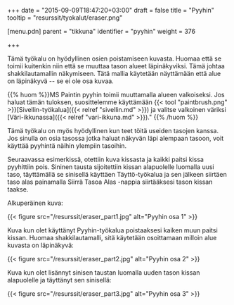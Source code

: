 +++
date = "2015-09-09T18:47:20+03:00"
draft = false
title = "Pyyhin"
tooltip = "resurssit/tyokalut/eraser.png"

[menu.pdn]
    parent = "tikkuna"
    identifier = "pyyhin"
    weight = 376

+++

Tämä työkalu on hyödyllinen osien poistamiseen kuvasta. Huomaa että se toimii kuitenkin niin että se muuttaa tason alueet läpinäkyviksi.
Tämä johtaa shakkilautamallin näkymiseen. Tätä mallia käytetään näyttämään että alue on läpinäkyvä -- se ei ole osa kuvaa.

{{% huom %}}MS Paintin pyyhin toimii muuttamalla alueen valkoiseksi. Jos haluat tämän tuloksen, suosittelemme käyttämään {{< tool "paintbrush.png" >}}[Sivellin-työkalua]({{< relref "sivellin.md" >}}) ja valitse valkoinen väriksi [Väri-ikkunassa]({{< relref "vari-ikkuna.md" >}})." {{% /huom %}}

Tämä työkalu on myös hyödyllinen kun teet töitä useiden tasojen kanssa. Jos sinulla on osia tasossa jotka haluat näkyvän läpi alempaan
tasoon, voit käyttää pyyhintä näihin ylempiin tasoihin.

Seuraavassa esimerkissä, otettiin kuva kissasta ja kaikki paitsi kissa pyyhittiin pois. Sininen tausta sijoitettiin kissan alapuolelle
luomalla uusi taso, täyttämällä se sinisellä käyttäen Täyttö-työkalua ja sen jälkeen siirtäen taso alas painamalla Siirrä Tasoa Alas -nappia
siirtääksesi tason kissan taakse.

Alkuperäinen kuva:

{{< figure src="/resurssit/eraser_part1.jpg" alt="Pyyhin osa 1" >}}

Kuva kun olet käyttänyt Pyyhin-työkalua poistaaksesi kaiken muun paitsi kissan. Huomaa shakkilautamalli, sitä käytetään osoittamaan
milloin alue kuvasta on läpinäkyvä:

{{< figure src="/resurssit/eraser_part2.jpg" alt="Pyyhin osa 2" >}}

Kuva kun olet lisännyt sinisen taustan luomalla uuden tason kissan alapuolelle ja täyttänyt sen sinisellä:

{{< figure src="/resurssit/eraser_part3.jpg" alt="Pyyhin osa 3" >}}
